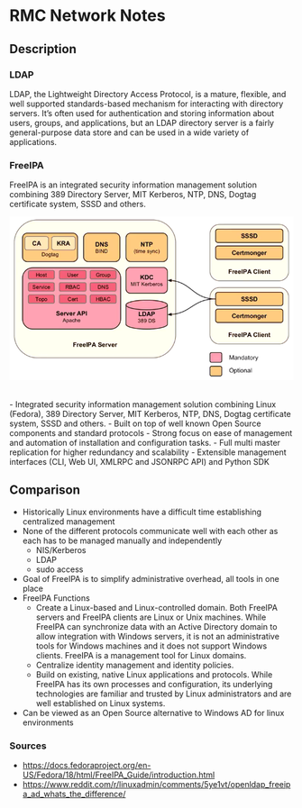 # RMC Network Notes

## Description

### LDAP
LDAP, the Lightweight Directory Access Protocol, is a mature, flexible, and well supported standards-based mechanism for interacting with directory servers. It’s often used for authentication and storing information about users, groups, and applications, but an LDAP directory server is a fairly general-purpose data store and can be used in a wide variety of applications.


### FreeIPA
FreeIPA is an integrated security information management solution combining 389 Directory Server, MIT Kerberos, NTP, DNS, Dogtag certificate system, SSSD and others.
<br>

![alt text](./assets/freeipa-arch.png "FreeIPA Architecture")

<br>
- Integrated security information management solution combining Linux (Fedora), 389 Directory Server, MIT Kerberos, NTP, DNS, Dogtag certificate system, SSSD and others.
- Built on top of well known Open Source components and standard protocols
- Strong focus on ease of management and automation of installation and configuration tasks.
- Full multi master replication for higher redundancy and scalability
- Extensible management interfaces (CLI, Web UI, XMLRPC and JSONRPC API) and Python SDK

## Comparison
- Historically Linux environments have a difficult time establishing centralized management
- None of the different protocols communicate well with each other as each has to be managed manually and independently
    - NIS/Kerberos
    - LDAP
    - sudo access
- Goal of FreeIPA is to simplify administrative overhead, all tools in one place
- FreeIPA Functions
    - Create a Linux-based and Linux-controlled domain. Both FreeIPA servers and FreeIPA clients are Linux or Unix machines. While FreeIPA can synchronize data with an Active Directory domain to allow integration with Windows servers, it is not an administrative tools for Windows machines and it does not support Windows clients. FreeIPA is a management tool for Linux domains.
    - Centralize identity management and identity policies.
    - Build on existing, native Linux applications and protocols. While FreeIPA has its own processes and configuration, its underlying technologies are familiar and trusted by Linux administrators and are well established on Linux systems. 
- Can be viewed as an Open Source alternative to Windows AD for linux environments

### Sources
- https://docs.fedoraproject.org/en-US/Fedora/18/html/FreeIPA_Guide/introduction.html
- https://www.reddit.com/r/linuxadmin/comments/5ye1vt/openldap_freeipa_ad_whats_the_difference/